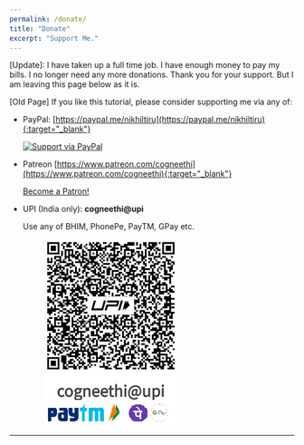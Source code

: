 ```yaml
---
permalink: /donate/
title: "Donate"
excerpt: "Support Me."
---
```


[Update]: I have taken up a full time job. I have enough money to pay my bills.
I no longer need any more donations. Thank you for your support.
But I am leaving this page below as it is.

[Old Page]
If you like this tutorial, please consider supporting me via any of:

- PayPal: [https://paypal.me/nikhiltiru](https://paypal.me/nikhiltiru){:target="_blank"}

  <a href="https://www.paypal.me/nikhiltiru/">
    <img alt="Support via PayPal" src="https://cdn.rawgit.com/twolfson/paypal-github-button/1.0.0/dist/button.svg"/>
  </a>

- Patreon [https://www.patreon.com/cogneethi](https://www.patreon.com/cogneethi){:target="_blank"}

  <a href="https://www.patreon.com/bePatron?u=23474325" data-patreon-widget-type="become-patron-button">Become a Patron!</a><script async src="https://c6.patreon.com/becomePatronButton.bundle.js"></script>


- UPI (India only): **cogneethi@upi**

  Use any of BHIM, PhonePe, PayTM, GPay etc.
  <figure>
  	<a href="/assets/images/upi_qr_small_wallets.png"><img src="/assets/images/upi_qr_small_wallets.png"></a>
  </figure>


---
